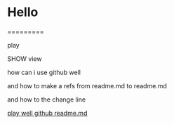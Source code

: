 # Hello
=========


play

SHOW view

how can i use github well

and how to make a refs from readme.md to readme.md

and how to the change line

[play well github readme.md](http://blog.csdn.net/kaitiren/article/details/38513715)
